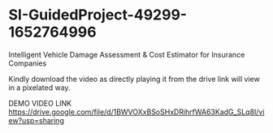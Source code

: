 # SI-GuidedProject-49299-1652764996
Intelligent Vehicle Damage Assessment &amp; Cost Estimator for Insurance Companies

Kindly download the video as directly playing it from the drive link will view in a pixelated way.

DEMO VIDEO LINK   https://drive.google.com/file/d/1BWVOXxBSoSHxDRihrfWA63KadG_SLq8I/view?usp=sharing